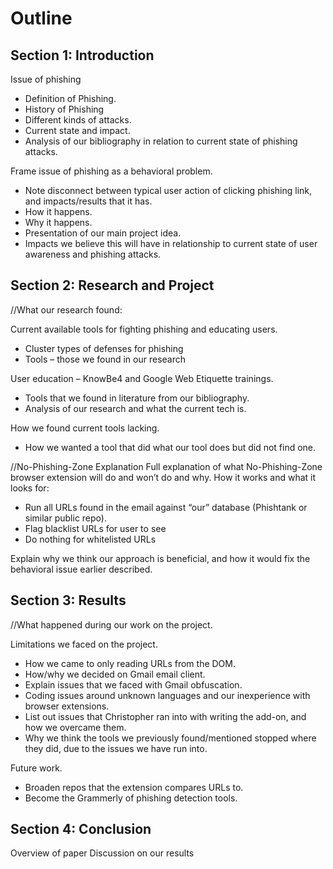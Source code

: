 # Outline
## Section 1: Introduction
Issue of phishing
-    Definition of Phishing.
-    History of Phishing
-    Different kinds of attacks.
-    Current state and impact.
-    Analysis of our bibliography in relation to current state of phishing attacks.

Frame issue of phishing as a behavioral problem.
-   Note disconnect between typical user action of clicking phishing link, and impacts/results that it has.
-   How it happens.
-   Why it happens.
-   Presentation of our main project idea.
-   Impacts we believe this will have in relationship to current state of user awareness and phishing attacks. 

## Section 2: Research and Project
//What our research found:

Current available tools for fighting phishing and educating users.
-   Cluster types of defenses for phishing
-   Tools – those we found in our research

User education – KnowBe4 and Google Web Etiquette trainings. 
-   Tools that we found in literature from our bibliography. 
-   Analysis of our research and what the current tech is.

How we found current tools lacking.
-   How we wanted a tool that did what our tool does but did not find one.

//No-Phishing-Zone Explanation
Full explanation of what No-Phishing-Zone browser extension will do and won’t do and why.
How it works and what it looks for:
-   Run all URLs found in the email against “our” database (Phishtank or similar public repo).
-   Flag blacklist URLs for user to see 
-   Do nothing for whitelisted URLs

Explain why we think our approach is beneficial, and how it would fix the behavioral issue earlier described.

## Section 3: Results
//What happened during our work on the project.

Limitations we faced on the project.
-   How we came to only reading URLs from the DOM.
-   How/why we decided on Gmail email client.
-   Explain issues that we faced with Gmail obfuscation.
-   Coding issues around unknown languages and our inexperience with browser extensions.
-   List out issues that Christopher ran into with writing the add-on, and how we overcame them.
-   Why we think the tools we previously found/mentioned stopped where they did, due to the issues we have run into. 

Future work.
-   Broaden repos that the extension compares URLs to. 
-   Become the Grammerly of phishing detection tools.

## Section 4: Conclusion
Overview of paper
Discussion on our results


